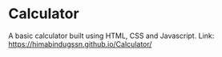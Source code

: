 # Calculator
A basic calculator built using HTML, CSS and Javascript.
Link: https://himabindugssn.github.io/Calculator/
